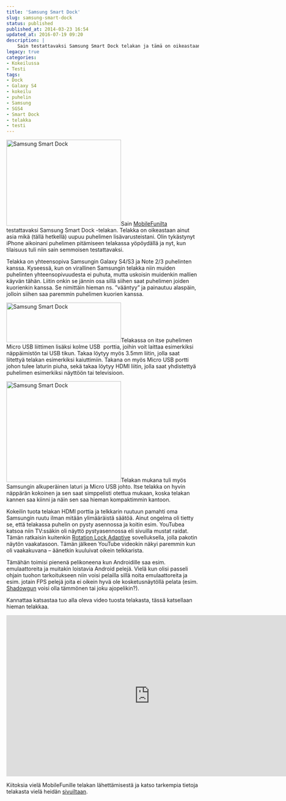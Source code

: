 ```yaml
---
title: 'Samsung Smart Dock'
slug: samsung-smart-dock
status: published
published_at: 2014-03-23 16:54
updated_at: 2016-07-19 09:20
description: |
    Sain testattavaksi Samsung Smart Dock telakan ja tämä on oikeastaan ainut mikä puhelimen lisävarusteista puuttuu tällä hetkellä.
legacy: true
categories:
- Kokeilussa
- Testi
tags:
- Dock
- Galaxy S4
- kokeilu
- puhelin
- Samsung
- SGS4
- Smart Dock
- telakka
- testi
---
```


<p><a href="https://cdn.markokaartinen.net/uploads/2014/03/Samsung-Smart-Dock-3-e1395586366573.jpg"><img loading="lazy" decoding="async" class="alignright size-medium wp-image-4841" src="https://cdn.markokaartinen.net/uploads/2014/03/Samsung-Smart-Dock-3-e1395586366573-300x225.jpg" alt="Samsung Smart Dock" width="300" height="225" /></a>Sain <a href="http://mobilefun.fi/36945-samsung-galaxy-s4-s3-note-2-3-smart-dock---edd-s20eweg.htm" target="_blank">MobileFunilta</a> testattavaksi Samsung Smart Dock -telakan. Telakka on oikeastaan ainut asia mikä (tällä hetkellä) uupuu puhelimen lisävarusteistani. Olin tykästynyt iPhone aikoinani puhelimen pitämiseen telakassa yöpöydällä ja nyt, kun tilaisuus tuli niin sain semmoisen testattavaksi.</p>
<p>Telakka on yhteensopiva Samsungin Galaxy S4/S3 ja Note 2/3 puhelinten kanssa. Kyseessä, kun on virallinen Samsungin telakka niin muiden puhelinten yhteensopivuudesta ei puhuta, mutta uskoisin muidenkin mallien käyvän tähän. Liitin onkin se jännin osa sillä siihen saat puhelimen joiden kuorienkin kanssa. Se nimittäin hieman ns. &#8221;vääntyy&#8221; ja painautuu alaspäin, jolloin siihen saa paremmin puhelimen kuorien kanssa.</p>
<p><a href="https://cdn.markokaartinen.net/uploads/2014/03/Samsung-Smart-Dock-2-e1395560224587.jpg"><img loading="lazy" decoding="async" class="alignleft size-medium wp-image-4842" src="https://cdn.markokaartinen.net/uploads/2014/03/Samsung-Smart-Dock-2-e1395560224587-300x104.jpg" alt="Samsung Smart Dock" width="300" height="104" /></a>Telakassa on itse puhelimen Micro USB liittimen lisäksi kolme USB  porttia, joihin voit laittaa esimerkiksi näppäimistön tai USB tikun. Takaa löytyy myös 3.5mm liitin, jolla saat liitettyä telakan esimerkiksi kaiuttimiin. Takana on myös Micro USB portti johon tulee laturin piuha, sekä takaa löytyy HDMI liitin, jolla saat yhdistettyä puhelimen esimerkiksi näyttöön tai televisioon.</p>
<p><a href="https://cdn.markokaartinen.net/uploads/2014/03/Samsung-Smart-Dock-1-e1395586342668.jpg"><img loading="lazy" decoding="async" class="alignright size-medium wp-image-4843" src="https://cdn.markokaartinen.net/uploads/2014/03/Samsung-Smart-Dock-1-e1395586342668-300x264.jpg" alt="Samsung Smart Dock" width="300" height="264" /></a>Telakan mukana tuli myös Samsungin alkuperäinen laturi ja Micro USB johto. Itse telakka on hyvin näppärän kokoinen ja sen saat simppelisti otettua mukaan, koska telakan kannen saa kiinni ja näin sen saa hieman kompaktimmin kantoon.</p>
<p>Kokeilin tuota telakan HDMI porttia ja telkkarin ruutuun pamahti oma Samsungin ruutu ilman mitään ylimääräistä säätöä. Ainut ongelma oli tietty se, että telakassa puhelin on pysty asennossa ja koitin esim. YouTubea katsoa niin TV:ssäkin oli näyttö pystyasennossa eli sivuilla mustat raidat. Tämän ratkaisin kuitenkin <a href="https://play.google.com/store/apps/details?id=ui.robot.rotate" target="_blank">Rotation Lock Adaptive</a> sovelluksella, jolla pakotin näytön vaakatasoon. Tämän jälkeen YouTube videokin näkyi paremmin kun oli vaakakuvana &#8211; äänetkin kuuluivat oikein telkkarista.</p>
<p>Tämähän toimisi pienenä pelikoneena kun Androidille saa esim. emulaattoreita ja muitakin loistavia Android pelejä. Vielä kun olisi passeli ohjain tuohon tarkoitukseen niin voisi pelailla sillä noita emulaattoreita ja esim. jotain FPS pelejä joita ei oikein hyvä ole kosketusnäytöllä pelata (esim. <a href="https://play.google.com/store/apps/details?id=com.madfingergames.shadowgun" target="_blank">Shadowgun</a> voisi olla tämmönen tai joku ajopelikin?).</p>
<p>Kannattaa katsastaa tuo alla oleva video tuosta telakasta, tässä katsellaan hieman telakkaa.</p>
<p><iframe loading="lazy" title="Samsung Galaxy S4 Smart Dock - EDD-S20EWEG" width="750" height="422" src="https://www.youtube.com/embed/jwr1cnMJHBg?feature=oembed" frameborder="0" allow="accelerometer; autoplay; clipboard-write; encrypted-media; gyroscope; picture-in-picture" allowfullscreen></iframe></p>
<p>Kiitoksia vielä MobileFunille telakan lähettämisestä ja katso tarkempia tietoja telakasta vielä heidän <a href="http://mobilefun.fi/36945-samsung-galaxy-s4-s3-note-2-3-smart-dock---edd-s20eweg.htm" target="_blank">sivuiltaan</a>.</p>